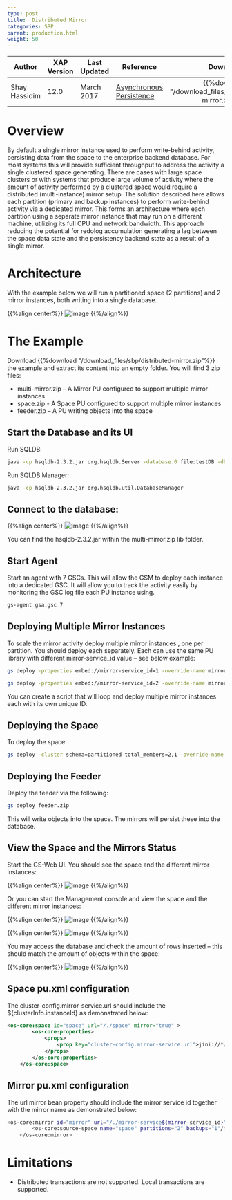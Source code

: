 ```yaml
---
type: post
title:  Distributed Mirror
categories: SBP
parent: production.html
weight: 50
---
```



|Author|XAP Version|Last Updated | Reference | Download |
|------|-----------|-------------|-----------|:----------:|
| Shay Hassidim| 12.0 | March 2017| [Asynchronous Persistence]({{%latestjavaurl%}}/asynchronous-persistency-with-the-mirror.html)| {{%download "/download_files/sbp/distributed-mirror.zip"%}}|

# Overview 

By default a single mirror instance used to perform write-behind activity, persisting data from the space to the enterprise backend database. For most systems this will provide sufficient throughput to address the activity a single clustered space generating. There are cases with large space clusters or with systems that produce large volume of activity where the amount of activity performed by a clustered space would require a distributed (multi-instance) mirror setup. The solution described here allows each partition (primary and backup instances) to perform write-behind activity via a dedicated mirror. This forms an architecture where each partition using a separate mirror instance that may run on a different machine, utilizing its full CPU and network bandwidth. This approach reducing the potential for redolog accumulation generating a lag between the space data state and the persistency backend state as a result of a single mirror.
 
# Architecture

With the example below we will run a partitioned space (2 partitions) and 2 mirror instances, both writing into a single database.  

{{%align center%}}
![image](/attachment_files/sbp/mirror/distributed-mirror-1.png)
{{%/align%}}

#  The Example
Download {{%download "/download_files/sbp/distributed-mirror.zip"%}} the example and extract its content into an empty folder. You will find 3 zip files:

- multi-mirror.zip – A Mirror PU configured to support multiple mirror instances
- space.zip - A Space PU configured to support multiple mirror instances
- feeder.zip – A PU writing objects into the space

##  Start the Database and its UI

Run SQLDB:
```bash
java -cp hsqldb-2.3.2.jar org.hsqldb.Server -database.0 file:testDB -dbname.0 testDB
```
 
Run SQLDB Manager:
```bash
java -cp hsqldb-2.3.2.jar org.hsqldb.util.DatabaseManager
```
 
##  Connect to the database:

{{%align center%}}
![image](/attachment_files/sbp/mirror/distributed-mirror-2.jpg)
{{%/align%}}

You can find the hsqldb-2.3.2.jar within the multi-mirror.zip lib folder.

##  Start Agent
Start an agent with 7 GSCs. This will allow the GSM to deploy each instance into a dedicated GSC. It will allow you to track the activity easily by monitoring the GSC log file each PU instance using.
```bash
gs-agent gsa.gsc 7
```

##  Deploying Multiple Mirror Instances
To scale the mirror activity deploy multiple mirror instances , one per partition. You should deploy each separately. Each can use the same PU library with different mirror-service_id value – see below example:

```bash
gs deploy -properties embed://mirror-service_id=1 -override-name mirror1 multi-mirror.zip

gs deploy -properties embed://mirror-service_id=2 -override-name mirror2 multi-mirror.zip
```

You can create a script that will loop and deploy multiple mirror instances each with its own unique ID.

##  Deploying the Space
To deploy the space:

```bash
gs deploy -cluster schema=partitioned total_members=2,1 -override-name space space.zip
```

##  Deploying the Feeder
Deploy the feeder via the following:

```bash
gs deploy feeder.zip
```

This will write objects into the space. The mirrors will persist these into the database.

##  View the Space and the Mirrors Status

Start the GS-Web UI. You should see the space and the different mirror instances:

{{%align center%}}
![image](/attachment_files/sbp/mirror/distributed-mirror-3.jpg)
{{%/align%}}

Or you can start the Management console and view the space and the different mirror instances:

{{%align center%}}
![image](/attachment_files/sbp/mirror/distributed-mirror-4.jpg)
{{%/align%}}

{{%align center%}}
![image](/attachment_files/sbp/mirror/distributed-mirror-5.png)
{{%/align%}}

You may access the database and check the amount of rows inserted – this should match the amount of objects within the space:

{{%align center%}}
![image](/attachment_files/sbp/mirror/distributed-mirror-6.jpg)
{{%/align%}}

##  Space pu.xml configuration

The cluster-config.mirror-service.url should include the ${clusterInfo.instanceId} as demonstrated below:

```xml
<os-core:space id="space" url="/./space" mirror="true" >
        <os-core:properties>
            <props>
                <prop key="cluster-config.mirror-service.url">jini://*/mirror-service${clusterInfo.instanceId}_container/mirror-service${clusterInfo.instanceId}</prop>
            </props>
        </os-core:properties>
    </os-core:space>
```

##  Mirror pu.xml configuration

The url mirror bean property should include the mirror service id together with the mirror name as demonstrated below:

```bash
<os-core:mirror id="mirror" url="/./mirror-service${mirror-service_id}" space-sync-endpoint="hibernateSpaceSynchronizationEndpoint" operation-grouping="group-by-space-transaction">
        <os-core:source-space name="space" partitions="2" backups="1"/>
    </os-core:mirror>
```


#  Limitations
- Distributed transactions are not supported. Local transactions are supported.
